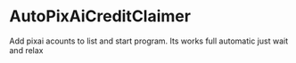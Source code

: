 # AutoPixAiCreditClaimer

Add pixai acounts to list and start program. Its works full automatic just wait and relax
